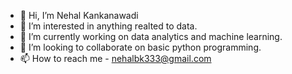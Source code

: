 - 👋 Hi, I’m Nehal Kankanawadi
- 👀 I’m interested in anything realted to data.
- 🌱 I’m currently working on data analytics and machine learning.
- 💞️ I’m looking to collaborate on basic python programming.
- 📫 How to reach me - nehalbk333@gmail.com
